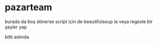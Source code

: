 # pazarteam

burada da boş dönerse script için de beautifulsoup la veya regexle bir şeyler yap 

bitti aslında
